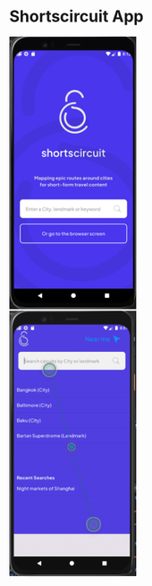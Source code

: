 # Shortscircuit App

<img src="ss7.png" alt="Splash Screen" width="45%" style="margin-right: 10%;"/>
<img src="ss6.png" alt="Image 2" width="45%"/>
